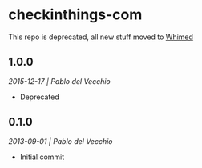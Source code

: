 checkinthings-com
=================
This repo is deprecated, all new stuff moved to [Whimed](https://github.com/whimed)

## 1.0.0
*2015-12-17 | Pablo del Vecchio*

- Deprecated


## 0.1.0
*2013-09-01 | Pablo del Vecchio*

- Initial commit
